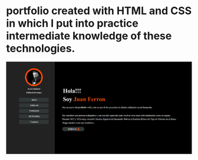# portfolio created with HTML and CSS in which I put into practice intermediate knowledge of these technologies.

![home page](porfolio.png)

